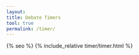 ```yaml
---
layout:
title: Debate Timers
tool: true
permalink: /timer/
---
```


{% seo %}
{% include_relative timer/timer.html %}